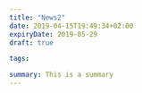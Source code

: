 ```yaml
---
title: "News2"
date: 2019-04-15T19:49:34+02:00
expiryDate: 2019-05-29
draft: true

tags:

summary: This is a summary
---
```


